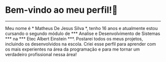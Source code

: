 # Bem-vindo ao meu perfil!👋
<hr>
Meu nome é * Matheus De Jesus Silva *, tenho 16 anos e atualmente estou cursando o segundo módulo de *** Analise e Desenvolvimento de Sistemas *** na *** Etec Albert Einstein ***.
Postarei todos os meus projetos, incluindo os desenvolvidos na escola. Criei esse perfil para aprender com os mais experientes na área da programação e para me tornar um verdadeiro profissional nessa área! 





